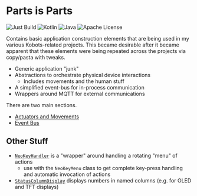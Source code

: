 # Parts is Parts

![Just Build](https://github.com/EAGrahamJr/kobots-parts/actions/workflows/build.yaml/badge.svg) ![Kotlin](https://badgen.net/badge/Kotlin/1.9.0/purple) ![Java](https://badgen.net/badge/Java/17/orange) ![Apache License](https://badgen.net/github/license/EAGrahamJr/kobots-devices)

Contains basic application construction elements that are being used in my various Kobots-related projects. This became desirable after it became apparent that these elements were being repeated across the projects via copy/pasta with tweaks.

- Generic application "junk"
- Abstractions to orchestrate physical device interactions
  - Includes movements and the human stuff
- A simplified event-bus for in-process communication
- Wrappers around MQTT for external communications

There are two main sections.

- [Actuators and Movements](Movements.md)
- [Event Bus](EventBus.md)

## Other Stuff

- [`NeoKeyHandler`](src/main/kotlin/crackers/kobots/parts/app/io/NeoKeyHandler.kt) is a "wrapper" around handling a rotating "menu" of actions
  - use with the `NeoKeyMenu` class to get complete key-press handling and automatic invocation of actions
- [`StatusColumnDisplay`](src/main/kotlin/crackers/kobots/app/io/StatusColumnDisplay.kt) displays numbers in named columns (e.g. for OLED and TFT displays)

